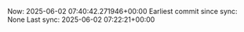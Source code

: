 Now: 2025-06-02 07:40:42.271946+00:00 Earliest commit since sync: None Last sync: 2025-06-02 07:22:21+00:00
